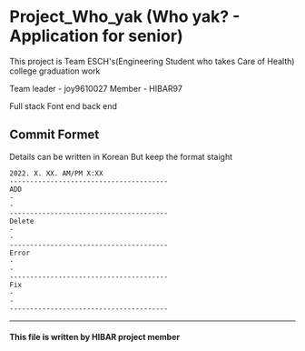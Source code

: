 # Project_Who_yak (Who yak? - Application for senior)

This project is Team ESCH's(Engineering Student who takes Care of Health) college graduation work

Team leader - joy9610027
Member - HIBAR97

Full stack
Font end
back end
## Commit Formet 
Details can be written in Korean But keep the format staight

```
2022. X. XX. AM/PM X:XX
---------------------------------------
ADD
-
-
---------------------------------------
Delete
-
-
---------------------------------------
Error
-
-
---------------------------------------
Fix
-
-
---------------------------------------
```

-----------------

#### This file is written by HIBAR project member
